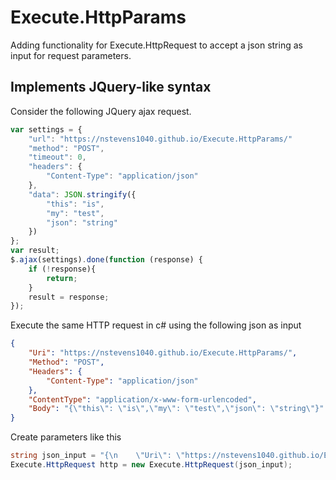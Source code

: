 # Execute.HttpParams
Adding functionality for Execute.HttpRequest to accept a json string as input for request parameters.

## Implements JQuery-like syntax
Consider the following JQuery ajax request.
```js
var settings = {
    "url": "https://nstevens1040.github.io/Execute.HttpParams/"
    "method": "POST",
    "timeout": 0,
    "headers": {
        "Content-Type": "application/json"
    },
    "data": JSON.stringify({
        "this": "is",
        "my": "test",
        "json": "string"
    })
};
var result;
$.ajax(settings).done(function (response) {
    if (!response){
        return;
    }
    result = response;
});
```
Execute the same HTTP request in c# using the following json as input
```json
{
    "Uri": "https://nstevens1040.github.io/Execute.HttpParams/",
    "Method": "POST",
    "Headers": {
        "Content-Type": "application/json"
    },
    "ContentType": "application/x-www-form-urlencoded",
    "Body": "{\"this\": \"is\",\"my\": \"test\",\"json\": \"string\"}"
}
```
Create parameters like this
```cs
string json_input = "{\n    \"Uri\": \"https://nstevens1040.github.io/Execute.HttpParams/\",\n    \"Method\": \"POST\",\n    \"Headers\": {\n        \"Content-Type\": \"application/json\"\n    },\n    \"ContentType\": \"application/x-www-form-urlencoded\",\n    \"Body\": \"{\\\"this\\\": \\\"is\\\",\\\"my\\\": \\\"test\\\",\\\"json\\\": \\\"string\\\"}\"\n}";
Execute.HttpRequest http = new Execute.HttpRequest(json_input);
```
